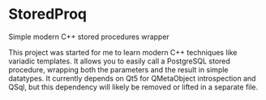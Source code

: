 StoredProq
==========

Simple modern C++ stored procedures wrapper

This project was started for me to learn modern C++ techniques like variadic templates.
It allows you to easily call a PostgreSQL stored procedure, wrapping both the parameters and the result in simple datatypes.
It currently depends on Qt5 for QMetaObject introspection and QSql, but this dependency will likely be removed or lifted in a separate file.
